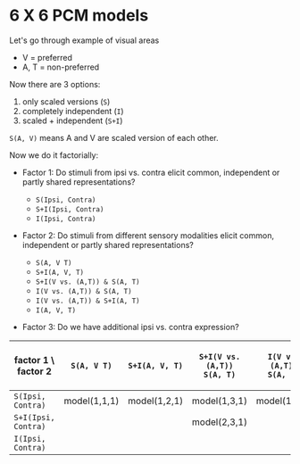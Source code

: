 # 6 X 6 PCM models

Let's go through example of visual areas

-   V = preferred
-   A, T = non-preferred

Now there are 3 options:

1. only scaled versions (`S`)
2. completely independent (`I`)
3. scaled + independent (`S+I`)

`S(A, V)` means A and V are scaled version of each other.

Now we do it factorially:

-   Factor 1: Do stimuli from ipsi vs. contra elicit common, independent or
    partly shared representations?

    -   `S(Ipsi, Contra)`
    -   `S+I(Ipsi, Contra)`
    -   `I(Ipsi, Contra)`

-   Factor 2: Do stimuli from different sensory modalities elicit common,
    independent or partly shared representations?

    -   `S(A, V T)`
    -   `S+I(A, V, T)`
    -   `S+I(V vs. (A,T)) & S(A, T)`
    -   `I(V vs. (A,T)) & S(A, T)`
    -   `I(V vs. (A,T)) & S+I(A, T)`
    -   `I(A, V, T)`

-   Factor 3: Do we have additional ipsi vs. contra expression?

| factor 1 \ factor 2 | `S(A, V T)`  | `S+I(A, V, T)` | <p>`S+I(V vs. (A,T))` <br> `S(A, T)`</p> | <p>`I(V vs. (A,T))` <br> `S(A, T)`</p> | <p>`I(V vs. (A,T))` <br> `S+I(A, T)`</p> | `I(A, V, T)` |
| ------------------- | ------------ | -------------- | ---------------------------------------- | -------------------------------------- | ---------------------------------------- | ------------ |
| `S(Ipsi, Contra)`   | model(1,1,1) | model(1,2,1)   | model(1,3,1)                             | model(1,4,1)                           | model(1,5,1)                             | model(1,6,1) |
| `S+I(Ipsi, Contra)` |              |                | model(2,3,1)                             |                                        |                                          |              |
| `I(Ipsi, Contra)`   |              |                |                                          |                                        |                                          | model(3,6,1) |

<!-- So we test 30 models!
But importantly, plotting the model evidence factorially (e.g. using imagesc)
provides a more clear picture of what really influence those pattern

One may still criticize about this factorial exploration that even
when we allow Preferred and Non-preferred signals to induce independent pattern,
our exploration assumes that either both of them induce correlated or
uncorrelated ipsi and contra-lateral patterns …
but for the moment I would keep a bit more simple …
otherwise we run into factorial explosion,
because in principle A stim may induce lateralized activations,
but V do not etc. …
but I think once we have the best model we can still look at the parameters …
further, we have the cholesky model to check how well our model
fits the data and whether there is anything unmodelled. -->
